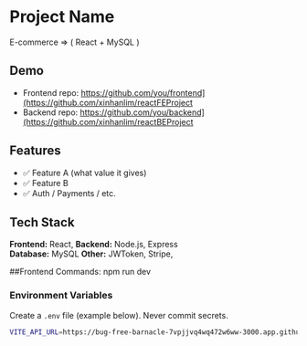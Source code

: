 # Project Name
E-commerce => ( React + MySQL ) 

## Demo
- Frontend repo: https://github.com/you/frontend](https://github.com/xinhanlim/reactFEProject
- Backend repo: https://github.com/you/backend](https://github.com/xinhanlim/reactBEProject

## Features
- ✅ Feature A (what value it gives)
- ✅ Feature B
- ✅ Auth / Payments / etc.

## Tech Stack
**Frontend:** React, 
**Backend:** Node.js, Express  
**Database:** MySQL 
**Other:** JWToken, Stripe,

##Frontend Commands:
npm run dev

### Environment Variables
Create a `.env` file (example below). Never commit secrets.

```bash
VITE_API_URL=https://bug-free-barnacle-7vpjjvq4wq472w6ww-3000.app.github.dev


